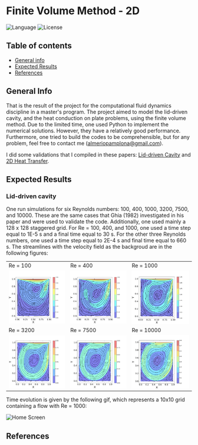# Finite Volume Method - 2D

![Language](http://img.shields.io/static/v1?label=language&message=python&color=GREEN&style=plastic)
![License](http://img.shields.io/static/v1?label=license&message=Apache&color=yellow&style=plastic)

## Table of contents

* [General info](#general-info)
* [Expected Results](expected-results)
* [References](#references)

## General Info

That is the result of the project for the computational fluid dynamics discipline in a master's program. The project aimed to model the lid-driven cavity, and the heat conduction on plate problems, using the finite volume method. Due to the limited time, one used Python to implement the numerical solutions. However, they have a relatively good performance. Furthermore, one tried to build the codes to be comprehensible, but for any problem, feel free to contact me (almeriopamplona@gmail.com).

I did some validations that I compiled in these papers: <a href="Reports/LidCavity_AlmerioPamplona.pdf">Lid-driven Cavity</a> and <a href="Reports/2DHeatTransfer_AlmerioPamplona.pdf">2D Heat Transfer</a>.

## Expected Results

### Lid-driven cavity

One run simulations for six Reynolds numbers: 100, 400, 1000, 3200, 7500, and 10000. These are the same cases that Ghia (1982) investigated in his paper and were used to validate the code. Additionally, one used mainly a 128 x 128 staggered grid. For Re = 100, 400, and 1000, one used a time step equal to 1E-5 s and a final time equal to 30 s. For the other three Reynolds numbers,  one used a time step equal to 2E-4 s and final time equal to 660 s. The streamlines with the velocity field as the backgroud are in the following figures:

<table>
  <tr>
      <td>Re = 100</td>
      <td>Re = 400</td>
      <td>Re = 1000</td>
  </tr>
  <tr>  
    <td><img src="LidDrivenCavity2D/Reports/figure/velocity_128x128_Re100.0_stream.png" alt="Home Screen" style="float:center;margin-right=10px;" width="200"/></td>
    <td><img src="LidDrivenCavity2D/Reports/figure/velocity_128x128_Re400.0_stream.png" alt="Home Screen" style="float:center;margin-right=10px;" width="200"/></td>
    <td><img src="LidDrivenCavity2D/Reports/figure/velocity_128x128_Re1000.0_stream.png" alt="Home Screen" style="float:center;margin-right=10px;" width="200"/></td>
  </td>
   <tr>
      <td>Re = 3200</td>
      <td>Re = 7500</td>
      <td>Re = 10000</td>
  </tr>
  <tr>  
    <td><img src="LidDrivenCavity2D/Reports/figure/velocity_128x128_Re3200.0_stream.png" alt="Home Screen" style="float:center;margin-right=10px;" width="200"/></td>
    <td><img src="LidDrivenCavity2D/Reports/figure/velocity_128x128_Re7500.0_stream.png" alt="Home Screen" style="float:center;margin-right=10px;" width="200"/></td>
    <td><img src="LidDrivenCavity2D/Reports/figure/velocity_128x128_Re10000.0_stream.png" alt="Home Screen" style="float:center;margin-right=10px;" width="200"/></td>
  </td>
</table>

Time evolution is given by the following gif, which represents a 10x10 grid containing a flow with Re = 1000:

<p align="left">
<img src="Reports/video10s.gif" alt="Home Screen" style="float:center;margin-right=10px;" width="200"/>
</p>

## References
